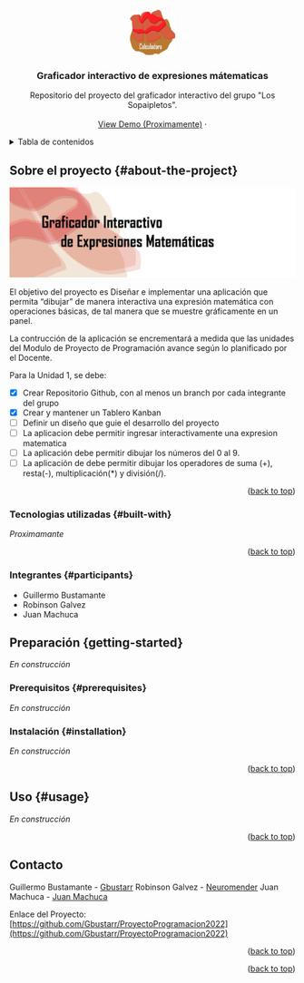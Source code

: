 <div id="top"></div>
<!--
*** Thanks for checking out the Best-README-Template. If you have a suggestion
*** that would make this better, please fork the repo and create a pull request
*** or simply open an issue with the tag "enhancement".
*** Don't forget to give the project a star!
*** Thanks again! Now go create something AMAZING! :D
-->



<!-- PROJECT SHIELDS -->
<!--
*** I'm using markdown "reference style" links for readability.
*** Reference links are enclosed in brackets [ ] instead of parentheses ( ).
*** See the bottom of this document for the declaration of the reference variables
*** for contributors-url, forks-url, etc. This is an optional, concise syntax you may use.
*** https://www.markdownguide.org/basic-syntax/#reference-style-links
-->


<!-- PROJECT LOGO -->
<br />
<div align="center">
  <a href="https://github.com/github_username/repo_name">
    <img src="img/logo.png" alt="Logo" width="80" height="80">
  </a>

<h3 align="center">Graficador interactivo de expresiones mátematicas</h3>

  <p align="center">
    Repositorio del proyecto del graficador interactivo del grupo "Los Sopaipletos".
    <br />
    <br />
    <a href="https://github.com/github_username/repo_name">View Demo (Proximamente)</a>
    ·
  </p>
</div>



<!-- TABLE OF CONTENTS -->
<details>
  <summary>Tabla de contenidos</summary>
  <ol>
    <li>
      <a href="#about-the-project">Sobre el proyecto</a>
      <ul>
        <li><a href="#built-with">Tecnologias utilizadas</a></li>
        <li><a href="#participants">Integrantes</a></li>
      </ul>
    </li>
    <li>
      <a href="#getting-started">Preparación</a>
      <ul>
        <li><a href="#prerequisites">Prerequisitos</a></li>
        <li><a href="#installation">Instación</a></li>
      </ul>
    </li>
    <li><a href="#usage">Uso</a></li>
  </ol>
</details>



<!-- ABOUT THE PROJECT -->
## Sobre el proyecto {#about-the-project}

[![Product Name Screen Shot][product-screenshot]](https://example.com)

El objetivo del proyecto es Diseñar e implementar una aplicación que permita “dibujar” de manera interactiva una expresión matemática con operaciones básicas, de tal manera que se muestre gráficamente en un panel.

La contrucción de la aplicación se encrementará a medida que las unidades del Modulo de Proyecto de Programación avance según lo planificado por el Docente.

Para la Unidad 1, se debe:
- [x] Crear Repositorio Github, con al menos un branch por cada integrante del grupo
- [x] Crear y mantener un Tablero Kanban
- [ ] Definir un diseño que guie el desarrollo del proyecto
- [ ] La aplicacion debe permitir ingresar interactivamente una expresion matematica
- [ ] La aplicación debe permitir dibujar los números del 0 al 9.
- [ ] La aplicación de debe permitir dibujar los operadores de suma (+), resta(-), multiplicación(*) y división(/). 

<p align="right">(<a href="#top">back to top</a>)</p>



### Tecnologias utilizadas {#built-with}

_Proximamante_

<p align="right">(<a href="#top">back to top</a>)</p>

### Integrantes {#participants}

- Guillermo Bustamante
- Robinson Galvez
- Juan Machuca


<!-- GETTING STARTED -->
## Preparación {getting-started}

_En construcción_

### Prerequisitos {#prerequisites}

_En construcción_

### Instalación {#installation}

_En construcción_


<p align="right">(<a href="#top">back to top</a>)</p>

<!-- USAGE EXAMPLES -->
## Uso {#usage}

_En construcción_


<p align="right">(<a href="#top">back to top</a>)</p>


<!-- CONTACT -->
## Contacto

Guillermo Bustamante - [Gbustarr](https://github.com/Gbustarr)
Robinson Galvez - [Neuromender](https://github.com/Neuromender)
Juan Machuca - [Juan Machuca]()

Enlace del Proyecto: [https://github.com/Gbustarr/ProyectoProgramacion2022](https://github.com/Gbustarr/ProyectoProgramacion2022)

<p align="right">(<a href="#top">back to top</a>)</p>



<p align="right">(<a href="#top">back to top</a>)</p>



<!-- MARKDOWN LINKS & IMAGES -->
<!-- https://www.markdownguide.org/basic-syntax/#reference-style-links -->
[contributors-shield]: https://img.shields.io/github/contributors/github_username/repo_name.svg?style=for-the-badge
[contributors-url]: https://github.com/github_username/repo_name/graphs/contributors
[forks-shield]: https://img.shields.io/github/forks/github_username/repo_name.svg?style=for-the-badge
[forks-url]: https://github.com/github_username/repo_name/network/members
[stars-shield]: https://img.shields.io/github/stars/github_username/repo_name.svg?style=for-the-badge
[stars-url]: https://github.com/github_username/repo_name/stargazers
[issues-shield]: https://img.shields.io/github/issues/github_username/repo_name.svg?style=for-the-badge
[issues-url]: https://github.com/github_username/repo_name/issues
[license-shield]: https://img.shields.io/github/license/github_username/repo_name.svg?style=for-the-badge
[license-url]: https://github.com/github_username/repo_name/blob/master/LICENSE.txt
[linkedin-shield]: https://img.shields.io/badge/-LinkedIn-black.svg?style=for-the-badge&logo=linkedin&colorB=555
[linkedin-url]: https://linkedin.com/in/linkedin_username
[product-screenshot]: img/banner.png